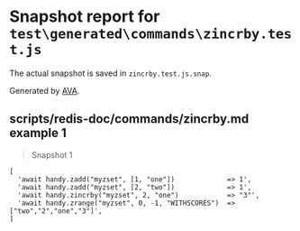# Snapshot report for `test\generated\commands\zincrby.test.js`

The actual snapshot is saved in `zincrby.test.js.snap`.

Generated by [AVA](https://ava.li).

## scripts/redis-doc/commands/zincrby.md example 1

> Snapshot 1

    [
      'await handy.zadd("myzset", [1, "one"])             => 1',
      'await handy.zadd("myzset", [2, "two"])             => 1',
      'await handy.zincrby("myzset", 2, "one")            => "3"',
      'await handy.zrange("myzset", 0, -1, "WITHSCORES")  => ["two","2","one","3"]',
    ]
